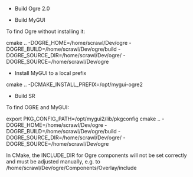 * Build Ogre 2.0

* Build MyGUI

To find Ogre without installing it:
 
cmake .. -DOGRE_HOME=/home/scrawl/Dev/ogre  -DOGRE_BUILD=/home/scrawl/Dev/ogre/build -DOGRE_SOURCE_DIR=/home/scrawl/Dev/ogre/ -DOGRE_SOURCE=/home/scrawl/Dev/ogre 

* Install MyGUI to a local prefix

cmake .. -DCMAKE_INSTALL_PREFIX=/opt/mygui-ogre2

* Build SR

To find OGRE and MyGUI:

export PKG_CONFIG_PATH=/opt/mygui2/lib/pkgconfig
cmake .. -DOGRE_HOME=/home/scrawl/Dev/ogre  -DOGRE_BUILD=/home/scrawl/Dev/ogre/build -DOGRE_SOURCE_DIR=/home/scrawl/Dev/ogre/ -DOGRE_SOURCE=/home/scrawl/Dev/ogre 

In CMake, the INCLUDE_DIR for Ogre components will not be set correctly and must be adjusted manually, e.g. to
/home/scrawl/Dev/ogre/Components/Overlay/include
